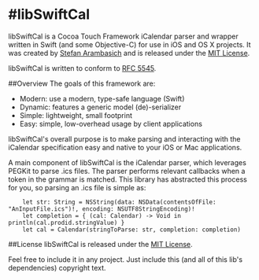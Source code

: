 #libSwiftCal
======

libSwiftCal is a Cocoa Touch Framework iCalendar parser and wrapper written in Swift (and some Objective-C) for use in iOS and OS X projects. It was created by [Stefan Arambasich](mailto:ArtisOracle@gmail.com) and is released under the [MIT License](http://opensource.org/licenses/MIT).

libSwiftCal is written to conform to [RFC 5545](https://tools.ietf.org/html/rfc5545#section-3.8.6.2).

##Overview
The goals of this framework are:
- Modern: use a modern, type-safe language (Swift)
- Dynamic: features a generic model (de)-serializer
- Simple: lightweight, small footprint
- Easy: simple, low-overhead usage by client applications

libSwiftCal's overall purpose is to make parsing and interacting with the iCalendar specification easy and native to your iOS or Mac applications.

A main component of libSwiftCal is the iCalendar parser, which leverages PEGKit to parse .ics files. The parser performs relevant callbacks when a token in the grammar is matched. This library has abstracted this process for you, so parsing an .ics file is simple as:

```
    let str: String = NSString(data: NSData(contentsOfFile: "AnInputFile.ics")!, encoding: NSUTF8StringEncoding)!
    let completion = { (cal: Calendar) -> Void in println(cal.prodid.stringValue) }
    let cal = Calendar(stringToParse: str, completion: completion)

```


##License
libSwiftCal is released under the [MIT License](http://opensource.org/licenses/MIT).

Feel free to include it in any project. Just include this (and all of this lib's dependencies) copyright text.